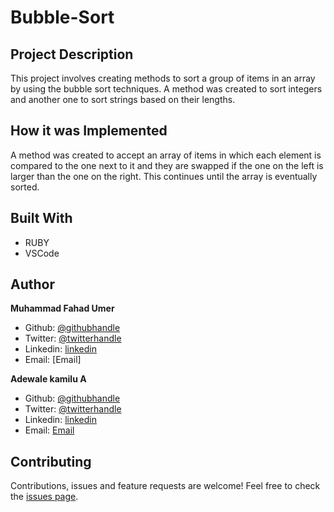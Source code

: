 # Bubble-Sort

## Project Description

This project involves creating methods to sort a group of items in an array by using the bubble sort techniques. A method was created to sort integers and another one to sort strings based on their lengths.

## How it was Implemented

A method was created to accept an array of items in which each element is compared to the one next to it and they are swapped if the one on the left is larger than the one on the right. This continues until the array is eventually sorted.

## Built With

* RUBY
* VSCode

## Author

**Muhammad Fahad Umer** 
* Github: [@githubhandle](https://github.com/MFahadUmer)
* Twitter: [@twitterhandle](https://twitter.com/twitterhandle)
* Linkedin: [linkedin](https://linkedin.com/linkedinhandle)
* Email: [Email]

**Adewale kamilu A**  
* Github: [@githubhandle](https://github.com/adewaleK)
* Twitter: [@twitterhandle](https://twitter.com/twitterhandle)
* Linkedin: [linkedin](https://linkedin.com/linkedinhandle)
* Email: [Email](devkamilnaija@gmail.com)

## Contributing

Contributions, issues and feature requests are welcome!
Feel free to check the [issues page](issues/).
